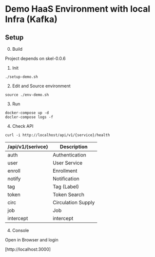 # Demo HaaS Environment with local Infra (Kafka)

## Setup

0. Build 

Project depends on skel-0.0.6


1. Init

```
./setup-demo.sh
```

2. Edit and Source environment

```
source ./env-demo.sh
```

3. Run

```
docker-compose up -d
docler-compose logs -f 
```

4. Check API

```
curl -i http://localhost/api/v1/{service}/health
```

| /api/v1/{serivce} | Description |
| ----------- | ----------- |
| auth      | Authentication       |
| user   | User Service        |
| enroll   | Enrollment        |
| notify   | Notification        |
| tag   | Tag (Label)        |
| token   | Token Search        |
| circ   | Circulation Supply        |
| job   | Job        |
| intercept   | intercept        |


4. Console

Open in Browser and login

[http://localhost:3000]
